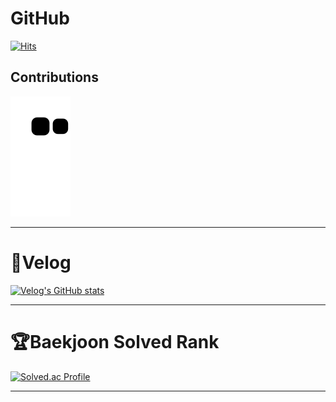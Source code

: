 <!-- 머리말 -->
<!-- ![header](https://capsule-render.vercel.app/api?type=wave&color=timeGradient&height=300&section=header&text=Welcome%20SangJin's%20GitHub&animation=fadeIn&fontSize=50)
-->

# GitHub
[![Hits](https://hits.seeyoufarm.com/api/count/incr/badge.svg?url=https%3A%2F%2Fgithub.com%2Fhamsangjin%2Fhit-counter&count_bg=%2379C83D&title_bg=%23555555&icon=&icon_color=%230082FD&title=%EA%B9%83%ED%97%88%EB%B8%8C+%EB%B0%A9%EB%AC%B8%EC%9E%90%EC%88%98&edge_flat=false)](https://hits.seeyoufarm.com)

## Contributions
![snake gif](https://github.com/hamsangjin/hamsangjin/blob/output/github-contribution-grid-snake.svg)

---

# 📝Velog
<!-- [![Velog's GitHub stats](https://velog-readme-stats.vercel.app/api?name=hamsangjin)](https://velog.io/@hamsangjin) -->
[![Velog's GitHub stats](https://velog-readme-stats.vercel.app/api/list?name=hamsangjin)](https://velog.io/@hamsangjin) 

--- 

# 🏆Baekjoon Solved Rank
[![Solved.ac Profile](http://mazassumnida.wtf/api/generate_badge?boj=hamsangjin)](https://solved.ac/hamsangjin)

<!-- <img src="http://mazandi.herokuapp.com/api?handle=hamsangjin&theme=warm"/> -->

---


<!-- 
# 📚 Tech stack
[![My Skills](https://skillicons.dev/icons?i=html,css,js,react,nextjs,redux,emotion,sass,mongodb,mysql&perline=5)](https://skillicons.dev)

<br/>


# 🔨 Tools
[![My Skills](https://skillicons.dev/icons?i=git,github,gitlab,vscode,aws,jenkins,figma&perline=5)](https://skillicons.dev) -->
